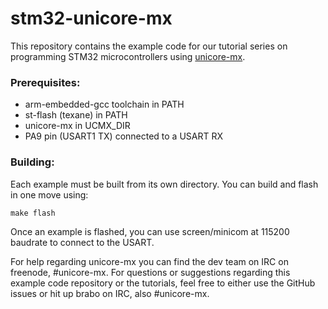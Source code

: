 stm32-unicore-mx
================

This repository contains the example code for our tutorial series on
programming STM32 microcontrollers using [unicore-mx](https://github.com/insane-adding-machines/unicore-mx).

### Prerequisites:
- arm-embedded-gcc toolchain in PATH
- st-flash (texane) in PATH
- unicore-mx in UCMX_DIR
- PA9 pin (USART1 TX) connected to a USART RX

### Building:
Each example must be built from its own directory. You can build and flash in one move using:

`make flash`

Once an example is flashed, you can use screen/minicom at 115200 baudrate to connect to the USART.

For help regarding unicore-mx you can find the dev team on IRC on freenode, #unicore-mx.
For questions or suggestions regarding this example code repository or the tutorials,
feel free to either use the GitHub issues or hit up brabo on IRC, also #unicore-mx.
